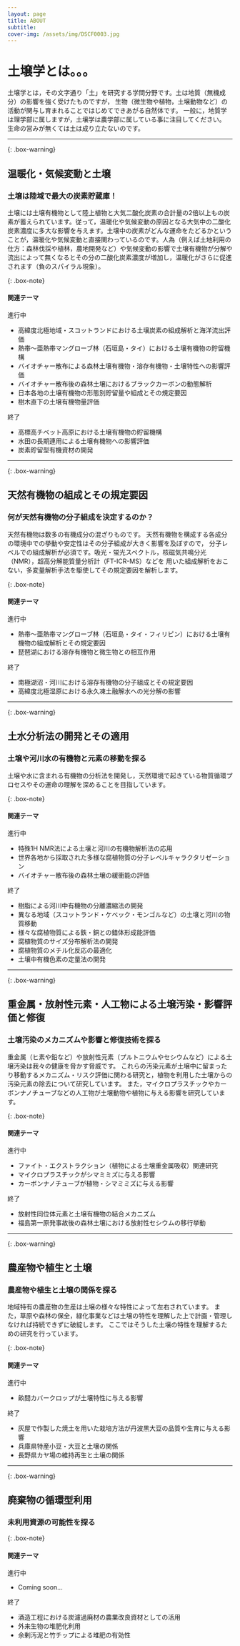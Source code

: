 ```yaml
---
layout: page
title: ABOUT
subtitle: 
cover-img: /assets/img/DSCF0003.jpg
---
```


# 土壌学とは。。。  
土壌学とは，その文字通り「土」を研究する学問分野です。土は地質（無機成分）の影響を強く受けたものですが，
生物（微生物や植物，土壌動物など）の活動が関与し育まれることではじめてできあがる自然体です。
一般に，地質学は理学部に属しますが，土壌学は農学部に属している事に注目してください。
生命の営みが無くては土は成り立たないのです。 
  
***

{: .box-warning}
## 温暖化・気候変動と土壌  
### 土壌は陸域で最大の炭素貯蔵庫！
土壌には土壌有機物として陸上植物と大気二酸化炭素の合計量の2倍以上もの炭素が蓄えられています。従って，温暖化や気候変動の原因となる大気中の二酸化炭素濃度に多大な影響を与えます。土壌中の炭素がどんな運命をたどるかということが，温暖化や気候変動と直接関わっているのです。人為（例えば土地利用の仕方：森林伐採や植林，農地開発など）や気候変動の影響で土壌有機物が分解や流出によって無くなるとその分の二酸化炭素濃度が増加し，温暖化がさらに促進されます（負のスパイラル現象）。

{: .box-note}
#### 関連テーマ
進行中
* 高緯度北極地域・スコットランドにおける土壌炭素の組成解析と海洋流出評価
* 熱帯〜亜熱帯マングローブ林（石垣島・タイ）における土壌有機物の貯留機構
* バイオチャー散布による森林土壌有機物・溶存有機物・土壌特性への影響評価
* バイオチャー散布後の森林土壌におけるブラックカーボンの動態解析
* 日本各地の土壌有機物の形態別貯留量や組成とその規定要因
* 樹木直下の土壌有機物量評価

終了
* 高標高チベット高原における土壌有機物の貯留機構
* 水田の長期連用による土壌有機物への影響評価
* 炭素貯留型有機資材の開発

***

{: .box-warning}
## 天然有機物の組成とその規定要因  
### 何が天然有機物の分子組成を決定するのか？
天然有機物は数多の有機成分の混ざりものです。
天然有機物を構成する各成分の環境中での挙動や安定性はその分子組成が大きく影響を及ぼすので，
分子レベルでの組成解析が必須です。吸光・蛍光スペクトル，核磁気共鳴分光（NMR），超高分解能質量分析計（FT-ICR-MS）などを
用いた組成解析をおこない，多変量解析手法を駆使してその規定要因を解析します。

{: .box-note}
#### 関連テーマ
進行中
* 熱帯〜亜熱帯マングローブ林（石垣島・タイ・フィリピン）における土壌有機物の組成解析とその規定要因
* 琵琶湖における溶存有機物と微生物との相互作用

終了
* 南極湖沼・河川における溶存有機物の分子組成とその規定要因
* 高緯度北極湿原における永久凍土融解水への光分解の影響

***

{: .box-warning}
## 土水分析法の開発とその適用  
### 土壌や河川水の有機物と元素の移動を探る  
土壌や水に含まれる有機物の分析法を開発し，天然環境で起きている物質循環プロセスやその運命の理解を深めることを目指しています。

{: .box-note}
#### 関連テーマ
進行中
* 特殊1H NMR法による土壌と河川の有機物解析法の応用
* 世界各地から採取された多様な腐植物質の分子レベルキャラクタリゼーション
* バイオチャー散布後の森林土壌の緩衝能の評価

終了
* 樹脂による河川中有機物の分離濃縮法の開発
* 異なる地域（スコットランド・ケベック・モンゴルなど）の土壌と河川の物質移動
* 様々な腐植物質による鉄・銅との錯体形成能評価
* 腐植物質のサイズ分布解析法の開発
* 腐植物質のメチル化反応の最適化
* 土壌中有機色素の定量法の開発

***

{: .box-warning}
## 重金属・放射性元素・人工物による土壌汚染・影響評価と修復   
### 土壌汚染のメカニズムや影響と修復技術を探る  
重金属（ヒ素や鉛など）や放射性元素（プルトニウムやセシウムなど）による土壌汚染は我々の健康を脅かす脅威です。
これらの汚染元素が土壌中に留まったり移動するメカニズム・リスク評価に関わる研究と，植物を利用した土壌からの汚染元素の除去について研究しています。
また，マイクロプラスチックやカーボンナノチューブなどの人工物が土壌動物や植物に与える影響を研究しています。

{: .box-note}
#### 関連テーマ
進行中
* ファイト・エクストラクション（植物による土壌重金属吸収）関連研究
* マイクロプラスチックがシマミミズに与える影響
* カーボンナノチューブが植物・シマミミズに与える影響

終了
* 放射性同位体元素と土壌有機物の結合メカニズム
* 福島第一原発事故後の森林土壌における放射性セシウムの移行挙動

***

{: .box-warning}
## 農産物や植生と土壌  
### 農産物や植生と土壌の関係を探る
地域特有の農産物の生産は土壌の様々な特性によって左右されています。
また，草原や森林の保全，緑化事業などは土壌の特性を理解した上で計画・管理しなければ持続できずに破綻します。
ここではそうした土壌の特性を理解するための研究を行っています。

{: .box-note}
#### 関連テーマ
進行中
* 畝間カバークロップが土壌特性に与える影響

終了
* 灰屋で作製した焼土を用いた栽培方法が丹波黒大豆の品質や生育に与える影響
* 兵庫県特産小豆・大豆と土壌の関係
* 長野県カヤ場の維持再生と土壌の関係

***

{: .box-warning}
## 廃棄物の循環型利用
### 未利用資源の可能性を探る

{: .box-note}
#### 関連テーマ
進行中
* Coming soon...

終了
* 酒造工程における炭濾過廃材の農業改良資材としての活用
* 外来生物の堆肥化利用
* 余剰汚泥と竹チップによる堆肥の有効性

